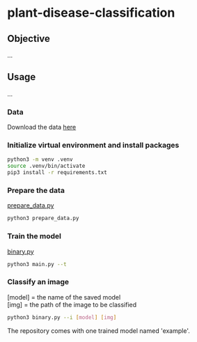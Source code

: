 # plant-disease-classification
## Objective
...
## Usage
... 
### Data
Download the data [here](https://data.mendeley.com/datasets/tywbtsjrjv/1)
### Initialize virtual environment and install packages
```bash
python3 -m venv .venv
source .venv/bin/activate
pip3 install -r requirements.txt
``` 
### Prepare the data
[prepare_data.py]()
```bash
python3 prepare_data.py
```
### Train the model
[binary.py]()
```bash
python3 main.py --t
```
### Classify an image
[model] = the name of the saved model <br>
[img] = the path of the image to be classified
```bash
python3 binary.py --i [model] [img]
```
The repository comes with one trained model named 'example'.

[^reference]: 